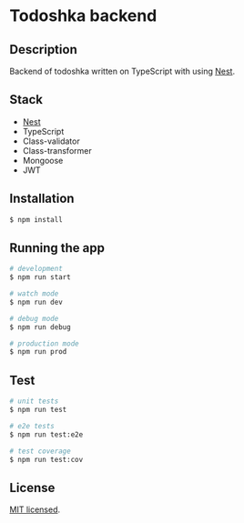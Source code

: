 # Todoshka backend
## Description

Backend of todoshka written on TypeScript with using [Nest](https://github.com/nestjs/nest).

## Stack

- [Nest](https://github.com/nestjs/nest)
- TypeScript
- Class-validator
- Class-transformer
- Mongoose
- JWT
## Installation

```bash
$ npm install
```

## Running the app

```bash
# development
$ npm run start

# watch mode
$ npm run dev

# debug mode
$ npm run debug

# production mode
$ npm run prod
```

## Test

```bash
# unit tests
$ npm run test

# e2e tests
$ npm run test:e2e

# test coverage
$ npm run test:cov
```

## License

[MIT licensed](LICENSE).
